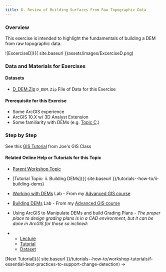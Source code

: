 ```yaml
---
title: D. Review of Building Surfaces From Raw Topographic Data
---
```


### Overview

This exercise is intended to highlight the fundamentals of building a DEM from raw topographic data.

![ExcerciseD]({{ site.baseurl }}assets/images/ExcerciseD.png)

### Data and Materials for Exercises

#### Datasets

- [D_DEM.Zip](http://etalweb.joewheaton.org/etal_workshops/GCD/2015_USU/D_DEM.zip)  `D_DEM.Zip` File of Data for this Exercise 

#### Prerequisite for this Exercise

- Some ArcGIS experience
- ArcGIS 10.X w/ 3D Analyst Extension
- Some familiarity with DEMs (e.g. [Topic C](http://gcdworkshop.joewheaton.org/workshop-topics/versions/3-day-workshop/1-Principles/b-review-of-topographic-data-sources-surveys).)

### Step by Step

See this [GIS Tutorial](http://gis.joewheaton.org/assignments/labs/lab-07---building-dems/tas) from Joe's GIS Class

#### Related Online Help or Tutorials for this Topic

- [Parent Workshop Topic](http://gcdworkshop.joewheaton.org/workshop-topics/versions/3-day-workshop/1-Principles/c-review-of-building-surfaces-from-raw-data)

- [Tutorial Topic: ii. Building DEMs]({{ site.baseurl }}/tutorials--how-to/ii-building-dems)

- [Working with DEMs](http://gis.joewheaton.org/assignments/labs/lab06-1) Lab - From my [Advanced GIS course](http://gis.joewheaton.org/)

- [Building DEMs](http://gis.joewheaton.org/assignments/labs/lab-07---building-dems) Lab - From my [Advanced GIS course](http://gis.joewheaton.org/)

- Using ArcGIS to Manipulate DEMs and build Grading Plans - *The proper place to design grading plans is in a CAD environment, but it can be done in ArcGIS for those so inclined:*

- - [Lecture](http://etal.usu.edu/ICRRR/PartII/2010/Part_II/D1_JMW.pdf)
  - [Tutorial](http://etal.usu.edu/ICRRR/PartII/2010/Part_II/ICRRR_D2_Topo_Excercise.pdf)
  - [Dataset](http://etal.usu.edu/ICRRR/PartII/2010/Part_II/ProvoTopoData.zip)



[Next Tutorial]({{ site.baseurl }}/tutorials--how-to/workshop-tutorials/f-essential-best-practices-to-support-change-detection) →